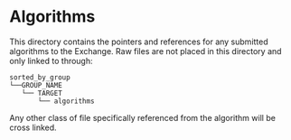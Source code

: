 # Algorithms

This directory contains the pointers and references for any submitted algorithms to the Exchange.
Raw files are not placed in this directory and only linked to through:
```
sorted_by_group
└──GROUP_NAME
   └── TARGET
       └── algorithms
```

Any other class of file specifically referenced from the algorithm will be cross linked.
